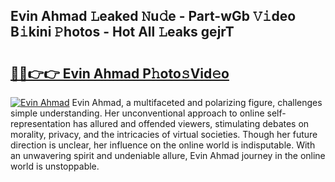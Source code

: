 ## Evin Ahmad 𝙻eaked 𝙽u𝚍e - Part-wGb 𝚅𝚒deo B𝚒kini 𝙿hotos - Hot All 𝙻eaks gejrT

# <h2><a href="http://ld0j0h6.urlbe.top/?page=Evin+Ahmad">🔗🔗👉👉 Evin Ahmad P𝚑oto𝚜Vid𝚎o</a></h2>

[![Evin Ahmad](https://i.imgur.com/eBuTRDB.gif)](http://ld0j0h6.urlbe.top/?page=Evin+Ahmad)
Evin Ahmad, a multifaceted and polarizing figure, challenges simple understanding. Her unconventional approach to online self-representation has allured and offended viewers, stimulating debates on morality, privacy, and the intricacies of virtual societies. Though her future direction is unclear, her influence on the online world is indisputable. With an unwavering spirit and undeniable allure, Evin Ahmad journey in the online world is unstoppable.
